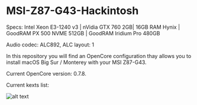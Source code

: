 # MSI-Z87-G43-Hackintosh

Specs: Intel Xeon E3-1240 v3 | nVidia GTX 760 2GB| 16GB RAM Hynix | GoodRAM PX 500 NVME 512GB | GoodRAM Iridium Pro 480GB

Audio codec: ALC892, ALC layout: 1

In this repository you will find an OpenCore configuration thay allows you to install macOS Big Sur / Monterey with your MSI Z87-G43.

Current OpenCore version: 0.7.8.

Current kexts list:

![alt text](hhttps://github.com/razor1995/MSI-Z87-G43-Hackintosh/blob/main/Zrzut%20ekranu%202022-02-11%20o%2010.53.58.png)
